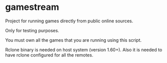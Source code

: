# gamestream

Project for running games directly from public online sources.

Only for testing purposes.

You must own all the games that you are running using this script.

Rclone binary is needed on host system (version 1.60+).
Also it is needed to have rclone configured for all the remotes.
